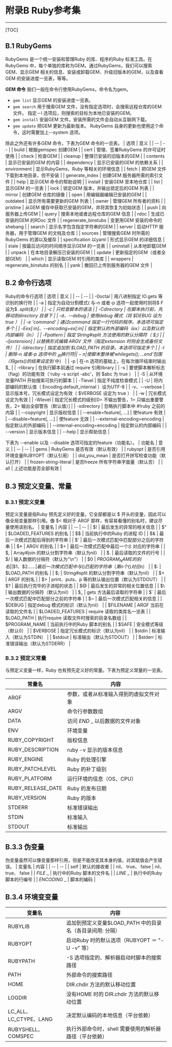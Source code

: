 ﻿# 附录B Ruby参考集
---

[TOC]

## B.1 RubyGems
RubyGems 是一个统一安装和管理Ruby 的库、程序的Ruby 标准工具。在RubyGems 中，每个单独的库称为GEM。通过RubyGems，我们可以搜索GEM、显示GEM 相关的信息、安装或卸载GEM、升级旧版本的GEM，以及查看GEM 的安装进度一览表，等等。

**GEM 命令**
我们一般在命令行使用RubyGems，命令名为gem。

- `gem list`
  显示GEM 的安装进度一览表。
- `gem search`
  用于搜索GEM 文件，没有指定选项时，会搜索远程仓库的GEM 文件。
  指定－l 选项后，则搜索的目标为本地已安装的GEM。
- `gem install`
  安装GEM 文件。安装所需的文件会自动从互联网下载。
- `gem update`
  把GEM 更新为最新版本。
  RubyGems 自身的更新也使用这个命令，这时需要加上--system 选项。

除此之外还有许多GEM 命令，下表为GEM 命令的一览表。
| 选项 | 意义 |
| -- | -- |
| build | 根据gemspec 创建GEM |
| cert | 管理、签署RubyGems 的许可证时使用 |
| check | 检查GEM |
| cleanup | 整理已安装的旧版本的GEM |
| contents | 显示已安装的GEM 的内容 |
| dependency | 显示已安装的GEM 的依赖关系 |
| environment | 显示RubyGems、Ruby 等相关的环境信息 |
| fetch | 把GEM 文件下载到本地目录，但不安装 |
| generate_index | 创建GEM 服务器所需的索引文件 |
| help | 显示GEM 命令的帮助说明 |
| install | 安装GEM 至本地仓库 |
| list | 显示GEM 的一览表 |
| lock | 锁定GEM 版本，并输出锁定后的GEM 列表 |
| mirror | 创建GEM 仓库的镜像 |
| open | 用编辑器编辑已安装的GEM |
| outdated | 显示所有需要更新的GEM 列表 |
| owner | 管理GEM 所有者的资料 |
| pristine | 从GEM 缓存中获取已安装的GEM，并将其恢复为初始状态 |
| push | 向服务器上传GEM |
| query | 搜索本地或者远程仓库的GEM 信息 |
| rdoc | 生成已安装的GEM 的RDoc 文件 |
| regenerate_binstubs | 变更用GEM 安装的命令的shebang |
| search | 显示名字包含指定字符串的GEM |
| server | 启动HTTP 服务器，用于管理GEM 的文档及仓库 |
| sources | 管理搜索GEM 时所需的RubyGems 的源以及缓存 |
| specification 以yaml | 形式显示GEM 的详细信息 |
| stale | 按最后访问的时间顺序显示GEM 的一览表 |
| uninstall | 从本地卸载GEM |
| unpack | 在本地目录解压已安装的GEM |
| update | 更新指定的GEM（或者全部GEM） |
| which | 显示读取GEM 时引用的类库 |
| wrappers | regenerate_binstubs 的别名 |
| yank | 撤回已上传到服务器的GEM 文件 |

## B.2 命令行选项
Ruby的命令行选项
| 选项 | 意义 |
| -- | -- |
| -0octal | 用八进制指定 IO.gets 等识别的换行符 |
| -a | 指定为自动分割模式( 与-n 或者-p 选项一起使用时则将$ F 设为$ _.split($;)） |
| -c | 只检查脚本的语法 |
| -Cdirectory | 在脚本执行前，先移动到directory 目录下 |
| -d、--debug | 使用debug 模式（将 $DEBUG 设为 true ） |
| -e 'command' | 通过command 指定一行代码的程序。本选项可指定多个 |
| -Eex[:in]、--encoding=ex[:in] | 指定默认的外部编码（ex）以及默认的内部编码（in） |
| -Fpattern | 指定 String#split 方法使用的默认分隔符（ $;) |
| -i[extension] | 以替换形式编辑 ARGV 文件（指定extension 时则会生成备份文件） |
| -Idirectory | 指定追加到 $LOAD_PATH 的目录。本选项可指定多个 |
| -l | 删除-n 或者-p 选项中的 $_ 的换行符 |
| -n | 使脚本整体被 'while gets() ; ... end' 包围（将 gets() 的结果设定到$_ 中） |
| -p | 在-n 选项的基础上，在每次循环结束时输出$_ |
| -rlibrary | 在执行脚本前通过 require 引用library |
| -s | 要使脚本解析标志（flag）的功能有效（'ruby -s script -abc'，则 $abc 为 true ） |
| -S | 从环境变量PATH 开始搜索可执行的脚本 |
| -Tlevel | 指定不纯度检查模式 |
| -U | 将内部编码的默认值（ Encoding.default_internal ）设为UTF-8 |
| -v、--verbose | 显示版本号，冗长模式设定为有效（ $VERBOSE 设定为 true ） |
| -w | 冗长模式设定为有效 |
| -Wlevel | 指定冗长模式的级别[0= 不输出警告，1= 只输出重要警告，2= 输出全部警告（默认值）]  |
| -xdirectory | 忽略执行脚本中 #!ruby 之前的内容 |
| --copyright | 显示版权信息 |
| --enable=feature[, ...] | 使feature 有效 |
| --disable=feature[, ...] | 使feature 无效 |
| --external-encoding=encoding | 指定默认的外部编码 |
| --internal-encoding=encoding | 指定默认的内部编码 |
| --version | 显示版本信息 |
| --help | 显示帮助信息 |

下表为 --enable 以及 --disable 选项可指定的feature（功能名）。
| 功能名 | 意义 |
| -- | -- |
| gems | RubyGems 是否有效（默认有效） |
| rubyopt | 是否引用环境变量RUBYOPT（默认引用） |
| did_you_mean | 是否打开拼写检查功能（默认打开） |
| frozen-string-literal | 是否freeze 所有字符串字面量（默认否） |
| all | 上述功能是否全部有效 |

## B.3 预定义变量、常量

### B.3.1 预定义变量
预定义变量是指Ruby 预先定义好的变量。它全部都是以 $ 开头的变量，因此可以像全局变量那样引用。像 $< 相对于 ARGF 那样，有容易看懂的别名时，建议尽量使用该别名。
| 变量名 | 内容 |
| -- | -- |
| $! | 最后发生的异常的相关信息 |
| \$" | \$LOADED_FEATURES 的别名 |
| $$ | 当前执行中的Ruby 的进程 ID |
| $& | 最后一次模式匹配后得到的字符串 |
| $' | 最后一次模式匹配中匹配部分之后的字符串 |
| $* | ARGV 的别名 |
| $+ | 最后一次模式匹配中最后一个() 对应的字符串 |
| $, | Array#join 的默认分割字符串（默认为nil） |
| $. | 最后读取的文件的行号 |
| $/ | 输入数据的分隔符（默认为"\n"） |
| $0 | $PROGRAM_NAME 的别名 |
| \$1、\$2…… | 最后一次模式匹配中与() 匹配的字符串（第n 个() 对应$n） |
| $: | $LOAD_PATH 的别名 |
| $; | String#split 的默认分割字符串（默认为nil） |
| $< | ARGF 的别名 |
| $> | print、puts、p 等的默认输出位置（默认为STDOUT） |
| $? | 最后执行完毕的子进程的状态 |
| $@ | 最后发生的异常的相关位置信息 |
| $\ | 输出数据的分隔符（默认为nil） |
| $_ | gets 方法最后读取的字符串 |
| $` | 最后一次模式匹配中匹配部分之前的字符串 |
| $~ | 最后一次模式匹配相关的信息 |
| $DEBUG | 指定debug 模式的标识（默认为nil） |
| $FILENAME | ARGF 当前在读取的文件名 |
| $LOADED_FEATURES | require 读取的类库名一览表 |
| $LOAD_PATH | 执行require 读取文件时搜索的目录名数组 |
| $PROGRAM_NAME | 当前执行中的Ruby 脚本的别名 |
| $SAFE | 安全模式等级（默认0） |
| $VERBOSE | 指定冗长模式的标识（默认为nil） |
| $stdin | 标准输入（默认为STDIN） |
| $stdout | 标准输出（默认为STDOUT） |
| $stderr | 标准错误输出（默认为STDERR） |

### B.3.2 预定义常量
与预定义变量一样，Ruby 也有预先定义好的常量。下表为预定义常量的一览表。

| 常量名 | 内容 |
| -- | -- |
| ARGF | 参数，或者从标准输入得到的虚拟文件对象 |
| ARGV | 命令行参数数组 |
| DATA | 访问 _END_ _ 以后数据的文件对象 |
| ENV | 环境变量 |
| RUBY_COPYRIGHT | 版权信息 |
| RUBY_DESCRIPTION | ruby -v 显示的版本信息 |
| RUBY_ENGINE | Ruby 的处理引擎 |
| RUBY_PATCHLEVEL | Ruby 的补丁级别 |
| RUBY_PLATFORM | 运行环境的信息（OS、CPU） |
| RUBY_RELEASE_DATE | Ruby 的发布日期 |
| RUBY_VERSION | Ruby 的版本 |
| STDERR | 标准错误输出 |
| STDIN | 标准输入 |
| STDOUT | 标准输出 |

## B.3.3 伪变量
伪变量虽然可以像变量那样引用，但是不能改变其本身的值，对其赋值会产生错误。
| 变量名 | 内容 |
| -- | -- |
| self | 默认的接收者 |
| nil、 true、 false | nil、 true、 false |
| _FILE_ _ | 执行中的Ruby 脚本的文件名 |
| _LINE_ _ | 执行中的Ruby 脚本的行编号 |
| _ENCODING_ _ | 脚本的编码 |

## B.3.4 环境变变量
| 变量名 | 内容 |
| -- | -- |
| RUBYLIB | 追加到预定义变量$LOAD_PATH 中的目录名（各目录间用: 分隔） |
| RUBYOPT | 启动Ruby 时的默认选项（RUBYOPT ＝ "-U -v" 等） |
| RUBYPATH | -S 选项指定的、解析器启动时脚本的搜索路径 |
| PATH | 外部命令的搜索路径 |
| HOME | DIR.chdir 方法的默认移动位置 |
| LOGDIR | 没有HOME 时的 DIR.chdir 方法的默认移动位置 |
| LC_ALL、LC_CTYPE、LANG | 决定默认编码的本地信息（平台依赖） |
| RUBYSHELL、COMSPEC | 执行外部命令时，shell 需要使用的解析器路径（平台依赖） |
